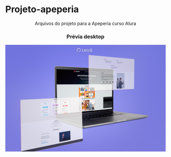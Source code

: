 # Projeto-apeperia


<div align="center">
  Arquivos do projeto para a Apeperia curso Alura
  
  <h3>Prévia desktop</h3>
  <img src="img/projeto alura-previa.jpg">
</div>
